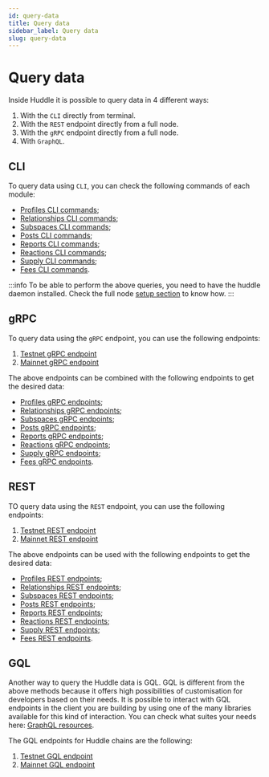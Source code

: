 ```yaml
---
id: query-data
title: Query data
sidebar_label: Query data
slug: query-data
---
```


# Query data
Inside Huddle it is possible to query data in 4 different ways:
1. With the `CLI` directly from terminal.
2. With the `REST` endpoint directly from a full node.
3. With the `gRPC` endpoint directly from a full node.
4. With `GraphQL`.

## CLI
To query data using `CLI`, you can check the following commands of each module:

* [Profiles CLI commands](02-modules/profiles/07-client.md#cli);
* [Relationships CLI commands](02-modules/relationships/06-client.md#cli);
* [Subspaces CLI commands](02-modules/subspaces/07-client.md#cli);
* [Posts CLI commands](02-modules/posts/08-client.md#cli);
* [Reports CLI commands](02-modules/reports/08-client.md#cli);
* [Reactions CLI commands](02-modules/reactions/07-client.md#cli);
* [Supply CLI commands](02-modules/supply/03-client.md#cli);
* [Fees CLI commands](02-modules/fees/06-client.md#cli).

:::info
To be able to perform the above queries, you need to have the huddle daemon installed.
Check the full node [setup section](../03-fullnode/02-setup.md#1-build-the-software) to know how.
:::

## gRPC
To query data using the `gRPC` endpoint, you can use the following endpoints:

1. [Testnet gRPC endpoint](../05-testnet/05-endpoints.md#rest--grpc)
2. [Mainnet gRPC endpoint](../06-mainnet/06-endpoints.md#rest--grpc)

The above endpoints can be combined with the following endpoints to get the desired data:
* [Profiles gRPC endpoints](02-modules/profiles/07-client.md#grpc);
* [Relationships gRPC endpoints](02-modules/relationships/06-client.md#grpc);
* [Subspaces gRPC endpoints](02-modules/subspaces/07-client.md#grpc);
* [Posts gRPC endpoints](02-modules/posts/08-client.md#grpc);
* [Reports gRPC endpoints](02-modules/reports/08-client.md#grpc);
* [Reactions gRPC endpoints](02-modules/reactions/07-client.md#grpc);
* [Supply gRPC endpoints](02-modules/fees/06-client.md#grpc);
* [Fees gRPC endpoints](02-modules/fees/06-client.md#grpc).

## REST
TO query data using the `REST` endpoint, you can use the following endpoints:
1. [Testnet REST endpoint](../05-testnet/05-endpoints.md#rest--grpc)
2. [Mainnet REST endpoint](../06-mainnet/06-endpoints.md#rest--grpc)

The above endpoints can be used with the following endpoints to get the desired data:
* [Profiles REST endpoints](02-modules/profiles/07-client.md#rest);
* [Relationships REST endpoints](02-modules/relationships/06-client.md#rest);
* [Subspaces REST endpoints](02-modules/subspaces/07-client.md#rest);
* [Posts REST endpoints](02-modules/posts/08-client.md#rest);
* [Reports REST endpoints](02-modules/reports/08-client.md#rest);
* [Reactions REST endpoints](02-modules/reactions/07-client.md#rest);
* [Supply REST endpoints](02-modules/fees/06-client.md#rest);
* [Fees REST endpoints](02-modules/fees/06-client.md#rest).

## GQL
Another way to query the Huddle data is GQL. GQL is different from the above methods because it offers high possibilities of customisation for developers based on their needs. It is possible to interact with GQL endpoints in the client you are building by using one of the many libraries available for this kind of interaction. You can check what suites your needs here: [GraphQL resources](https://graphql.org/code/).

The GQL endpoints for Huddle chains are the following:
1. [Testnet GQL endpoint](../05-testnet/05-endpoints.md#gql)
2. [Mainnet GQL endpoint](../06-mainnet/06-endpoints.md#gql)
